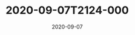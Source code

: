 ---
date: 2020-09-07
title: 2020-09-07T2124-000
hero: 2020/2020-09-07T2124-000.jpeg

# briefly describe the image…
alt: ''

# insert the closed caption text after the three-dash break…
# (include line-breaks, punctuation, and capitalization)
---